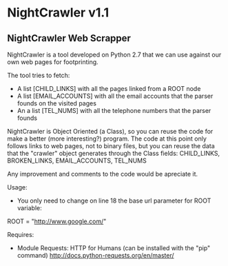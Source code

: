 # NightCrawler v1.1
## NightCrawler Web Scrapper

NightCrawler is a tool developed on Python 2.7 that we can use against our own web pages for footprinting.

The tool tries to fetch:

- A list [CHILD_LINKS] with all the pages linked from a ROOT node
- A list [EMAIL_ACCOUNTS] with all the email accounts that the parser founds on the visited pages
- An a list [TEL_NUMS] with all the telephone numbers that the parser founds

NightCrawler is Object Oriented (a Class), so you can reuse the code for make a better (more interesting?) program. The code at this point only follows links to web pages, not to binary files, but you can reuse the data that the "crawler" object generates through the Class fields: CHILD_LINKS, BROKEN_LINKS, EMAIL_ACCOUNTS, TEL_NUMS

Any improvement and comments to the code would be apreciate it.

Usage:
- You only need to change on line 18 the base url parameter for ROOT variable:

ROOT = "http://www.google.com/"

Requires:
- Module Requests: HTTP for Humans (can be installed with the "pip" command) http://docs.python-requests.org/en/master/

